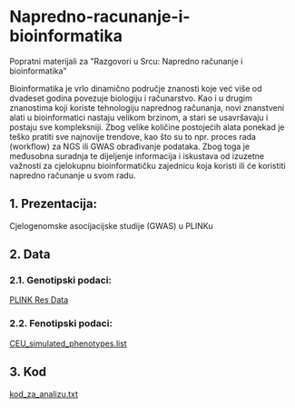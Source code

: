 # Napredno-racunanje-i-bioinformatika

Popratni materijali za "Razgovori u Srcu: Napredno računanje i bioinformatika"

Bioinformatika je vrlo dinamično područje znanosti koje već više od dvadeset godina povezuje biologiju i računarstvo. Kao i u drugim znanostima koji koriste tehnologiju naprednog računanja, novi znanstveni alati u bioinformatici nastaju velikom brzinom, a stari se usavršavaju i postaju sve kompleksniji. Zbog velike količine postojećih alata ponekad je teško pratiti sve najnovije trendove, kao što su to npr. proces rada (workflow) za NGS ili GWAS obrađivanje podataka. Zbog toga je međusobna suradnja te dijeljenje informacija i iskustava od izuzetne važnosti za cjelokupnu bioinformatičku zajednicu koja koristi ili će koristiti napredno računanje u svom radu.

## 1. Prezentacija:

Cjelogenomske asocijacijske studije (GWAS) u PLINKu

## 2. Data

### 2.1. Genotipski podaci:
[PLINK Res Data](https://zzz.bwh.harvard.edu/plink/res.shtml)

### 2.2. Fenotipski podaci:
[CEU_simulated_phenotypes.list](CEU_simulated_phenotypes.list)

## 3. Kod
[kod_za_analizu.txt](kod_za_analizu.txt)

